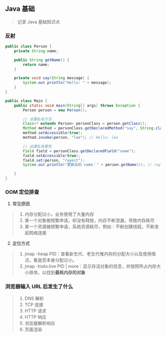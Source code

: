 ## Java 基础

> 记录 Java 基础知识点

### 反射

```java
public class Person {
    private String name;

    public String getName() {
        return name;
    }

    private void say(String message) {
        System.out.println("Hello: " + message);
    }
}

public class Main {
    public static void main(String[] args) throws Exception {
        Person person = new Person();

        // 设置私有方法
        Class<? extends Person> personClass = person.getClass();
        Method method = personClass.getDeclaredMethod("say", String.class);
        method.setAccessible(true);
        method.invoke(person, "lee"); // Hello: lee

        // 设置私有属性
        Field field = personClass.getDeclaredField("name");
        field.setAccessible(true);
        field.set(person, "rayest");
        System.out.println("更新后的 name：" + person.getName()); // rayest

    }
}
```

### OOM 定位排查

1. 常见原因
> 1. 内存分配过小，业务使用了大量内存
> 2. 某一个对象被频繁申请，却没有释放，内存不断泄漏，导致内存耗尽
> 3. 某一个资源被频繁申请，系统资源耗尽，例如：不断创建线程，不断发起网络连接

2. 定位方式

> 1. jmap -heap PID：查看新生代、老生代堆内存的分配大小以及使用情况，看是否本身分配过小。
> 2. jmap -histo:live PID | more：显示存活对象的信息，并按照所占内存大小排序。以找到**最耗内存的对象**

### 浏览器输入 URL 后发生了什么

> 1. DNS 解析
> 2. TCP 连接
> 3. HTTP 请求
> 4. HTTP 响应
> 5. 浏览器解析响应
> 6. 页面渲染